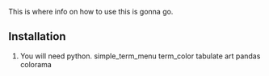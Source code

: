 This is where info on how to use this is gonna go.

## Installation
1. You will need python.
simple_term_menu
term_color
tabulate
art
pandas
colorama

